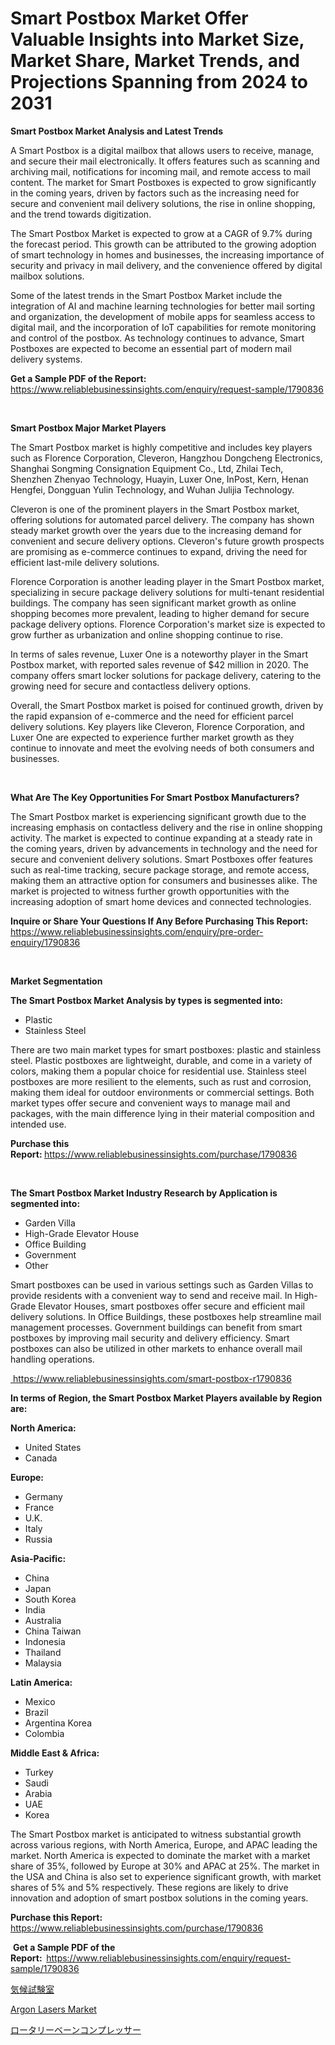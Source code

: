 <p><h1>Smart Postbox Market Offer Valuable Insights into Market Size, Market Share, Market Trends, and Projections Spanning from 2024 to 2031</h1></p><p><strong>Smart Postbox Market Analysis and Latest Trends</strong></p>
<p><p>A Smart Postbox is a digital mailbox that allows users to receive, manage, and secure their mail electronically. It offers features such as scanning and archiving mail, notifications for incoming mail, and remote access to mail content. The market for Smart Postboxes is expected to grow significantly in the coming years, driven by factors such as the increasing need for secure and convenient mail delivery solutions, the rise in online shopping, and the trend towards digitization.</p><p>The Smart Postbox Market is expected to grow at a CAGR of 9.7% during the forecast period. This growth can be attributed to the growing adoption of smart technology in homes and businesses, the increasing importance of security and privacy in mail delivery, and the convenience offered by digital mailbox solutions. </p><p>Some of the latest trends in the Smart Postbox Market include the integration of AI and machine learning technologies for better mail sorting and organization, the development of mobile apps for seamless access to digital mail, and the incorporation of IoT capabilities for remote monitoring and control of the postbox. As technology continues to advance, Smart Postboxes are expected to become an essential part of modern mail delivery systems.</p></p>
<p><strong>Get a Sample PDF of the Report:&nbsp;</strong> <a href="https://www.reliablebusinessinsights.com/enquiry/request-sample/1790836">https://www.reliablebusinessinsights.com/enquiry/request-sample/1790836</a></p>
<p>&nbsp;</p>
<p><strong>Smart Postbox Major Market Players</strong></p>
<p><p>The Smart Postbox market is highly competitive and includes key players such as Florence Corporation, Cleveron, Hangzhou Dongcheng Electronics, Shanghai Songming Consignation Equipment Co., Ltd, Zhilai Tech, Shenzhen Zhenyao Technology, Huayin, Luxer One, InPost, Kern, Henan Hengfei, Dongguan Yulin Technology, and Wuhan Julijia Technology. </p><p>Cleveron is one of the prominent players in the Smart Postbox market, offering solutions for automated parcel delivery. The company has shown steady market growth over the years due to the increasing demand for convenient and secure delivery options. Cleveron's future growth prospects are promising as e-commerce continues to expand, driving the need for efficient last-mile delivery solutions.</p><p>Florence Corporation is another leading player in the Smart Postbox market, specializing in secure package delivery solutions for multi-tenant residential buildings. The company has seen significant market growth as online shopping becomes more prevalent, leading to higher demand for secure package delivery options. Florence Corporation's market size is expected to grow further as urbanization and online shopping continue to rise.</p><p>In terms of sales revenue, Luxer One is a noteworthy player in the Smart Postbox market, with reported sales revenue of $42 million in 2020. The company offers smart locker solutions for package delivery, catering to the growing need for secure and contactless delivery options.</p><p>Overall, the Smart Postbox market is poised for continued growth, driven by the rapid expansion of e-commerce and the need for efficient parcel delivery solutions. Key players like Cleveron, Florence Corporation, and Luxer One are expected to experience further market growth as they continue to innovate and meet the evolving needs of both consumers and businesses.</p></p>
<p>&nbsp;</p>
<p><strong>What Are The Key Opportunities For Smart Postbox Manufacturers?</strong></p>
<p><p>The Smart Postbox market is experiencing significant growth due to the increasing emphasis on contactless delivery and the rise in online shopping activity. The market is expected to continue expanding at a steady rate in the coming years, driven by advancements in technology and the need for secure and convenient delivery solutions. Smart Postboxes offer features such as real-time tracking, secure package storage, and remote access, making them an attractive option for consumers and businesses alike. The market is projected to witness further growth opportunities with the increasing adoption of smart home devices and connected technologies.</p></p>
<p><strong>Inquire or Share Your Questions If Any Before Purchasing This Report:</strong> <a href="https://www.reliablebusinessinsights.com/enquiry/pre-order-enquiry/1790836">https://www.reliablebusinessinsights.com/enquiry/pre-order-enquiry/1790836</a></p>
<p>&nbsp;</p>
<p><strong>Market Segmentation</strong></p>
<p><strong>The Smart Postbox Market Analysis by types is segmented into:</strong></p>
<p><ul><li>Plastic</li><li>Stainless Steel</li></ul></p>
<p><p>There are two main market types for smart postboxes: plastic and stainless steel. Plastic postboxes are lightweight, durable, and come in a variety of colors, making them a popular choice for residential use. Stainless steel postboxes are more resilient to the elements, such as rust and corrosion, making them ideal for outdoor environments or commercial settings. Both market types offer secure and convenient ways to manage mail and packages, with the main difference lying in their material composition and intended use.</p></p>
<p><strong>Purchase this Report:&nbsp;</strong><a href="https://www.reliablebusinessinsights.com/purchase/1790836">https://www.reliablebusinessinsights.com/purchase/1790836</a></p>
<p>&nbsp;</p>
<p><strong>The Smart Postbox Market Industry Research by Application is segmented into:</strong></p>
<p><ul><li>Garden Villa</li><li>High-Grade Elevator House</li><li>Office Building</li><li>Government</li><li>Other</li></ul></p>
<p><p>Smart postboxes can be used in various settings such as Garden Villas to provide residents with a convenient way to send and receive mail. In High-Grade Elevator Houses, smart postboxes offer secure and efficient mail delivery solutions. In Office Buildings, these postboxes help streamline mail management processes. Government buildings can benefit from smart postboxes by improving mail security and delivery efficiency. Smart postboxes can also be utilized in other markets to enhance overall mail handling operations.</p></p>
<p><a href="https://www.reliablebusinessinsights.com/smart-postbox-r1790836">&nbsp;https://www.reliablebusinessinsights.com/smart-postbox-r1790836</a></p>
<p><strong>In terms of Region, the Smart Postbox Market Players available by Region are:</strong></p>
<p>
    <p> <strong> North America: </strong>
        <ul>
            <li>United States</li>
            <li>Canada</li>
        </ul>
        </p> 
    <p> <strong> Europe: </strong>
        <ul>
            <li>Germany</li>
            <li>France</li>
            <li>U.K.</li>
            <li>Italy</li>
            <li>Russia</li>
        </ul>
        </p> 
    <p> <strong> Asia-Pacific: </strong>
        <ul>
            <li>China</li>
            <li>Japan</li>
            <li>South Korea</li>
            <li>India</li>
            <li>Australia</li>
            <li>China Taiwan</li>
            <li>Indonesia</li>
            <li>Thailand</li>
            <li>Malaysia</li>
        </ul>
        </p> 
    <p> <strong> Latin America: </strong>
        <ul>
            <li>Mexico</li>
            <li>Brazil</li>
            <li>Argentina Korea</li>
            <li>Colombia</li>
        </ul>
        </p> 
    <p> <strong> Middle East & Africa: </strong>
        <ul>
            <li>Turkey</li>
            <li>Saudi</li>
            <li>Arabia</li>
            <li>UAE</li>
            <li>Korea</li>
        </ul>
    </p>
    </p>
<p><p>The Smart Postbox market is anticipated to witness substantial growth across various regions, with North America, Europe, and APAC leading the market. North America is expected to dominate the market with a market share of 35%, followed by Europe at 30% and APAC at 25%. The market in the USA and China is also set to experience significant growth, with market shares of 5% and 5% respectively. These regions are likely to drive innovation and adoption of smart postbox solutions in the coming years.</p></p>
<p><strong>Purchase this Report: </strong><a href="https://www.reliablebusinessinsights.com/purchase/1790836">https://www.reliablebusinessinsights.com/purchase/1790836</a></p>
<p>&nbsp;<strong>Get a Sample PDF of the Report:&nbsp;&nbsp;</strong><a href="https://www.reliablebusinessinsights.com/enquiry/request-sample/1790836">https://www.reliablebusinessinsights.com/enquiry/request-sample/1790836</a></p>
<p><strong></strong></p>
<p><p><a href="https://medium.com/@kelscdowell78456/%E3%82%B0%E3%83%AD%E3%83%BC%E3%83%90%E3%83%AB%E6%B0%97%E5%80%99%E3%83%86%E3%82%B9%E3%83%88%E3%83%81%E3%82%A7%E3%83%B3%E3%83%90%E3%83%BC%E5%B8%82%E5%A0%B4%E3%83%88%E3%83%AC%E3%83%B3%E3%83%89-2024%E5%B9%B4-2031%E5%B9%B4-%E3%81%AB%E9%96%A2%E3%81%99%E3%82%8B%E6%88%A6%E7%95%A5%E7%9A%84%E3%81%AA%E6%B4%9E%E5%AF%9F%E3%81%8C149%E3%83%9A%E3%83%BC%E3%82%B8%E3%81%A7%E7%B6%B2%E7%BE%85%E3%81%95%E3%82%8C%E3%81%A6%E3%81%84%E3%81%BE%E3%81%99-6177302aeeb8">気候試験室</a></p><p><a href="https://github.com/timeliteaut/Market-Research-Report-List-3/blob/main/argon-lasers-market.md">Argon Lasers Market</a></p><p><a href="https://github.com/Fatimaklein1/Market-Research-Report-List-1/blob/main/7470689156973.md">ロータリーベーンコンプレッサー</a></p></p>